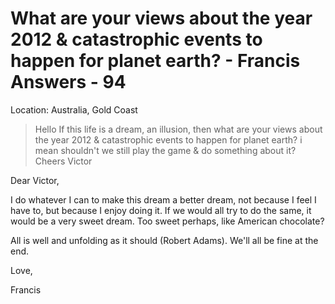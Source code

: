 # What are your views about the year 2012 & catastrophic events to happen for planet earth? - Francis Answers - 94

Location: Australia, Gold Coast


>Hello If this life is a dream, an illusion, then what are your views about the year 2012 & catastrophic events to happen for planet earth? i mean shouldn't we still play the game & do something about it? Cheers Victor

Dear Victor,

I do whatever I can to make this dream a better dream, not because I feel I have to, but because I enjoy doing it. If we would all try to do the same, it would be a very sweet dream. Too sweet perhaps, like American chocolate?

All is well and unfolding as it should (Robert Adams). We'll all be fine at the end.

Love,

Francis

